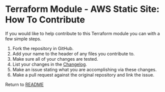 Terraform Module - AWS Static Site: How To Contribute
=====================================================
If you would like to help contribute to this Terraform module you can with a few simple steps.

1. Fork the repository in GitHub.
2. Add your name to the header of any files you contribute to.
3. Make sure all of your changes are tested.
4. List your changes in the [Changelog](CHANGELOG.md).
5. Make an issue stating what you are accomplishing via these changes.
6. Make a pull request against the original repository and link the issue.

Return to [README](README.md)

